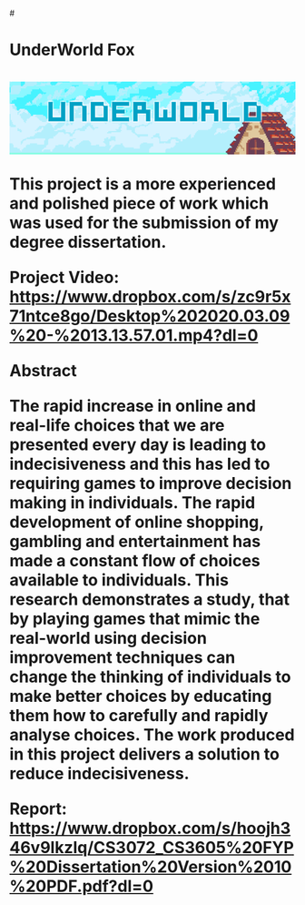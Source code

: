 #<h1> UnderWorld Fox <h1>
![Title](/image.png)

This project is a more experienced and polished piece of work which was used for the submission of my degree dissertation.

Project Video: https://www.dropbox.com/s/zc9r5x71ntce8go/Desktop%202020.03.09%20-%2013.13.57.01.mp4?dl=0

Abstract

The rapid increase in online and real-life choices that we are presented every day is leading to indecisiveness and this has led to requiring games to improve decision making in individuals. The rapid development of online shopping, gambling and entertainment has made a constant flow of choices available to individuals. This research demonstrates a study, that by playing games that mimic the real-world using decision improvement techniques can change the thinking of individuals to make better choices by educating them how to carefully and rapidly analyse choices. The work produced in this project delivers a solution to reduce indecisiveness.

Report: https://www.dropbox.com/s/hoojh346v9lkzlq/CS3072_CS3605%20FYP%20Dissertation%20Version%2010%20PDF.pdf?dl=0
